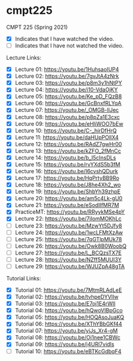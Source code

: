 # cmpt225

CMPT 225 (Spring 2021)

* [x] Indicates that I have watched the video.
* [ ] Indicates that I have not watched the video.

Lecture Links:

* [x] Lecture 01: https://youtu.be/1HuhsaoIUP4
* [x] Lecture 02: https://youtu.be/7gvJtA4zNrk
* [x] Lecture 03: https://youtu.be/p8m3y1hNtPY
* [x] Lecture 04: https://youtu.be/i10-VdaOjKY
* [x] Lecture 05: https://youtu.be/Ke_pD_FQzB8
* [x] Lecture 06: https://youtu.be/GcBnxfRLYqA
* [x] Lecture 07: https://youtu.be/_OMGB-lIJec
* [x] Lecture 08: https://youtu.be/p8pZa1E3cxc
* [x] Lecture 09: https://youtu.be/eHliWOO7bEw
* [x] Lecture 10: https://youtu.be/C-_hirDfHrQ
* [x] Lecture 11: https://youtu.be/daHUpPOlIX4
* [x] Lecture 12: https://youtu.be/RAdZ7gwHr00
* [x] Lecture 13: https://youtu.be/kZFO_2fMnCc
* [x] Lecture 14: https://youtu.be/b_I5cInsDLs
* [x] Lecture 15: https://youtu.be/rvYXdS5b3fM
* [x] Lecture 16: https://youtu.be/I6cvshQDurk
* [x] Lecture 17: https://youtu.be/HqPrtyBB9Ro
* [x] Lecture 18: https://youtu.be/J8he4Xh2_wo
* [x] Lecture 19: https://youtu.be/ShbYh39zhpE
* [x] Lecture 20: https://youtu.be/am5c4Lk-gU0
* [x] Lecture 21: https://youtu.be/eSodIIfMR7M
* [x] PracticeMT: https://youtu.be/RRyykMSe4pY
* [x] Lecture 22: https://youtu.be/7jIomMOKhLc
* [ ] Lecture 23: https://youtu.be/MzwYt5DJfy8
* [ ] Lecture 24: https://youtu.be/1wcLFMtXzAw
* [ ] Lecture 25: https://youtu.be/7qGTlpMUk78
* [ ] Lecture 26: https://youtu.be/Owk8B0WoobQ
* [ ] Lecture 27: https://youtu.be/L_BCQzsTX7E
* [ ] Lecture 28: https://youtu.be/NZff5MUUI3Y
* [ ] Lecture 29: https://youtu.be/WJUZpA48gTA

Tutorial Links:

* [x] Tutorial 01: https://youtu.be/7MtmRLAdLeE
* [x] Tutorial 02: https://youtu.be/tvhpeDYVlIw
* [x] Tutorial 03: https://youtu.be/E7oj1E4rWII
* [x] Tutorial 04: https://youtu.be/hQwoVIBpGco
* [x] Tutorial 05: https://youtu.be/HOQAsoJuaKQ
* [x] Tutorial 06: https://youtu.be/XThYBbGKf44
* [x] Tutorial 07: https://youtu.be/yiJs_Xr4-gM
* [x] Tutorial 08: https://youtu.be/Oj1nee1CBWc
* [x] Tutorial 09: https://youtu.be/j4URl7vidls
* [ ] Tutorial 10: https://youtu.be/eBTKcGdbqF4
